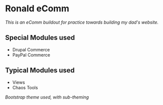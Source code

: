 # Ronald eComm
_This is an eComm buildout for practice towards building my dad's website._

## Special Modules used
* Drupal Commerce
* PayPal Commerce

## Typical Modules used
* Views
* Chaos Tools

_Bootstrap theme used, with sub-theming_
